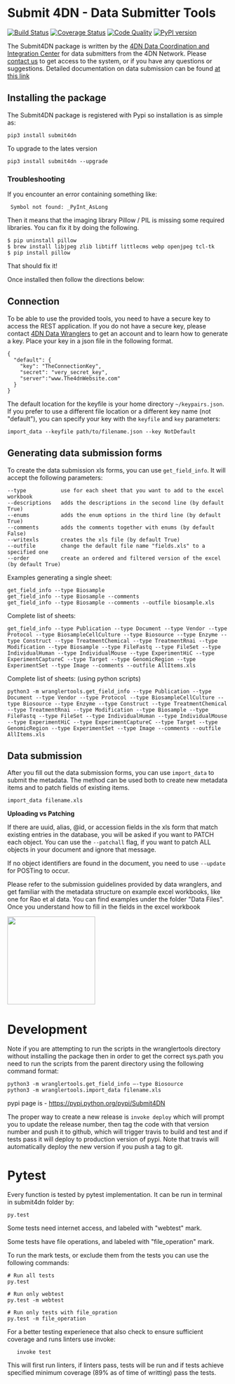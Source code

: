 
# Submit 4DN - Data Submitter Tools

[![Build Status](https://travis-ci.org/hms-dbmi/Submit4DN.svg?branch=master)](https://travis-ci.org/hms-dbmi/Submit4DN)
[![Coverage Status](https://coveralls.io/repos/github/hms-dbmi/Submit4DN/badge.svg?branch=master)](https://coveralls.io/github/hms-dbmi/Submit4DN?branch=master)
[![Code Quality](https://api.codacy.com/project/badge/Grade/a4d521b4dd9c49058304606714528538)](https://www.codacy.com/app/jeremy_7/Submit4DN)
[![PyPI version](https://badge.fury.io/py/Submit4DN.svg)](https://badge.fury.io/py/Submit4DN)

The Submit4DN package is written by the [4DN Data Coordination and Integration Center](http://dcic.4dnucleome.org/) for data submitters from the 4DN Network. Please [contact us](mailto:4DN.DCIC.support@hms-dbmi.atlassian.net) to get access to the system, or if you have any questions or suggestions.  Detailed documentation on data submission can be found [at this link](https://docs.google.com/document/d/1Xh4GxapJxWXCbCaSqKwUd9a2wTiXmfQByzP0P8q5rnE/edit?usp=sharing)

## Installing the package

The Submit4DN package is registered with Pypi so installation is as simple as:

```
pip3 install submit4dn
```

To upgrade to the lates version

```
pip3 install submit4dn --upgrade
```

### Troubleshooting

If you encounter an error containing something like:  

```
 Symbol not found: _PyInt_AsLong
```

Then it means that the imaging library Pillow / PIL is missing some required libraries.  You can fix it by doing the following.

```shell
$ pip uninstall pillow
$ brew install libjpeg zlib libtiff littlecms webp openjpeg tcl-tk
$ pip install pillow
```

That should fix it!


Once installed then follow the directions below:



## Connection
To be able to use the provided tools, you need to have a secure key to access the REST application.
If you do not have a secure key, please contact [4DN Data Wranglers](mailto:4DN.DCIC.support@hms-dbmi.atlassian.net)
to get an account and to learn how to generate a key. Place your key in a json file in the following format.

    {
      "default": {
        "key": "TheConnectionKey",
        "secret": "very_secret_key",
        "server":"www.The4dnWebsite.com"
      }
    }

The default location for the keyfile is your home directory `~/keypairs.json`.
If you prefer to use a different file location or a different key name (not "default"), you can specify your key with the `keyfile` and `key` parameters:

    import_data --keyfile path/to/filename.json --key NotDefault

## Generating data submission forms
To create the data submission xls forms, you can use `get_field_info`.
It will accept the following parameters:

    --type           use for each sheet that you want to add to the excel workbook
    --descriptions   adds the descriptions in the second line (by default True)
    --enums          adds the enum options in the third line (by default True)
    --comments       adds the comments together with enums (by default False)
    --writexls       creates the xls file (by default True)
    --outfile        change the default file name "fields.xls" to a specified one
    --order          create an ordered and filtered version of the excel (by default True)


Examples generating a single sheet:
```
get_field_info --type Biosample
get_field_info --type Biosample --comments
get_field_info --type Biosample --comments --outfile biosample.xls

```

Complete list of sheets:
~~~~
get_field_info --type Publication --type Document --type Vendor --type Protocol --type BiosampleCellCulture --type Biosource --type Enzyme --type Construct --type TreatmentChemical --type TreatmentRnai --type Modification --type Biosample --type FileFastq --type FileSet --type IndividualHuman --type IndividualMouse --type ExperimentHiC --type ExperimentCaptureC --type Target --type GenomicRegion --type ExperimentSet --type Image --comments --outfile AllItems.xls

~~~~

Complete list of sheets: (using python scripts)
~~~~
python3 -m wranglertools.get_field_info --type Publication --type Document --type Vendor --type Protocol --type BiosampleCellCulture --type Biosource --type Enzyme --type Construct --type TreatmentChemical --type TreatmentRnai --type Modification --type Biosample --type FileFastq --type FileSet --type IndividualHuman --type IndividualMouse --type ExperimentHiC --type ExperimentCaptureC --type Target --type GenomicRegion --type ExperimentSet --type Image --comments --outfile AllItems.xls

~~~~

## Data submission
After you fill out the data submission forms, you can use `import_data` to submit the metadata. The method can be used both to create new metadata items and to patch fields of existing items.

	import_data filename.xls

**Uploading vs Patching**

If there are uuid, alias, @id, or accession fields in the xls form that match existing entries in the database, you will be asked if you want to PATCH each object.
You can use the `--patchall` flag, if you want to patch ALL objects in your document and ignore that message.

If no object identifiers are found in the document, you need to use `--update` for POSTing to occur.

Please refer to the submission guidelines provided by data wranglers, and get familiar with the metadata structure on example excel workbooks, like one for Rao et al data. You can find examples under the folder "Data Files". Once you understand how to fill in the fields in the excel workbook

<img src="https://media.giphy.com/media/l0HlN5Y28D9MzzcRy/giphy.gif" width="200" height="200" />

# Development
Note if you are attempting to run the scripts in the wranglertools directory without installing the package then in order to get the correct sys.path you need to run the scripts from the parent directory using the following command format:

    python3 -m wranglertools.get_field_info —-type Biosource
	python3 -m wranglertools.import_data filename.xls

pypi page is - https://pypi.python.org/pypi/Submit4DN


The proper way to create a new release is `invoke deploy` which will prompt
you to update the release number, then tag the code with that version number
and push it to github, which will trigger travis to build and test and if
tests pass it will deploy to production version of pypi. Note that travis will
automatically deploy the new version if you push a tag to git.

# Pytest
Every function is tested by pytest implementation. It can be run in terminal in submit4dn folder by:

    py.test

Some tests need internet access, and labeled with "webtest" mark.

Some tests have file operations, and labeled with "file_operation" mark.

To run the mark tests, or exclude them from the tests you can use the following commands:

    # Run all tests
    py.test

    # Run only webtest
    py.test -m webtest

    # Run only tests with file_opration
    py.test -m file_operation

For a better testing experienece that also check to ensure sufficient coverage and runs linters use invoke:

```
   invoke test
```

This will first run linters, if linters pass, tests will be run and if tests achieve specified minimum coverage (89% as of time of writting) pass the tests.



